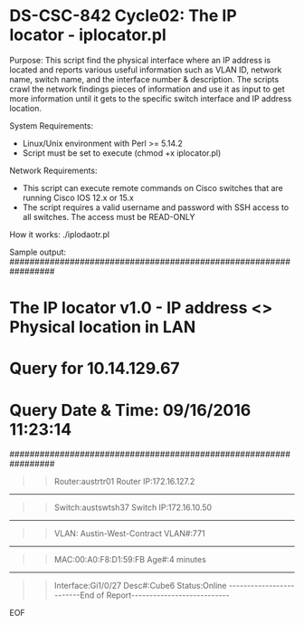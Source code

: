 # DS-CSC-842 Cycle02: The IP locator - iplocator.pl

Purpose:
This script find the physical interface where an IP address is located and reports various useful information such as VLAN ID, network name, switch name, and the interface number & description. 
The scripts crawl the network findings pieces of information and use it as input to get more information until it gets to the specific switch interface and IP address location. 

System Requirements: 
- Linux/Unix environment with Perl >= 5.14.2
- Script must be set to execute (chmod +x iplocator.pl)

Network Requirements:
- This script can execute remote commands on Cisco switches that are running Cisco IOS 12.x or 15.x
- The script requires a valid username and password with SSH access to all switches. The access must be READ-ONLY

How it works: 
./iplodaotr.pl <IPv4 address>

Sample output:
#################################################################
#	The IP locator v1.0 - IP address <> Physical location in LAN
#				        Query for 10.14.129.67 
#		      Query Date & Time: 09/16/2016 11:23:14
#################################################################
>> Router:austrtr01 Router 		IP:172.16.127.2
-----------------------------------------------------------------
>> Switch:austswtsh37 Switch 	IP:172.16.10.50
-----------------------------------------------------------------
>> VLAN: Austin-West-Contract 	VLAN#:771
-----------------------------------------------------------------
>> MAC:00:A0:F8:D1:59:FB 		Age#:4 minutes
-----------------------------------------------------------------
>> Interface:Gi1/0/27 Desc#:Cube6 Status:Online
-------------------------End of Report---------------------------

EOF
